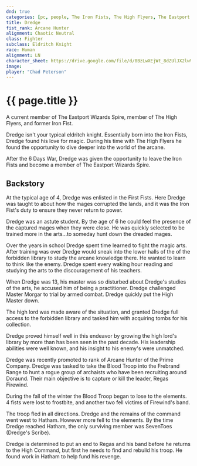 ```yaml
---
dnd: true
categories: [pc, people, The Iron Fists, The High Flyers, The Eastport Wizards, The Six Day War]
title: Dredge
fist_rank: Arcane Hunter
alignment: Chaotic Neutral
class: Fighter
subclass: Eldritch Knight
race: Human
alignment: LN
character_sheet: https://drive.google.com/file/d/0BzLwXEjWt_8dZUlJX2lwV2pJT0k/view?usp=sharing
image:
player: "Chad Peterson"
---
```


# {{ page.title }}
A current member of The Eastport Wizards Spire, member of The High Flyers, and former Iron Fist.

Dredge isn't your typical eldritch knight.  Essentially born into the Iron Fists, Dredge found his love for magic.  During his time with The High Flyers he found the opportunity to dive deeper into the world of the arcane.

After the 6 Days War, Dredge was given the opportunity to leave the Iron Fists and become a member of The Eastport Wizards Spire.  

## Backstory
At the typical age of 4, Dredge was enlisted in the First Fists.  Here Dredge was taught to about how the mages corrupted the lands, and it was the Iron Fist's duty to ensure they never return to power.

Dredge was an astute student.  By the age of 6 he could feel the presence of the captured mages when they were close.  He was quickly selected to be trained more in the arts...to someday hunt down the dreaded mages.

Over the years in school Dredge spent time learned to fight the magic arts.  After training was over Dredge would sneak into the lower halls of the of the forbidden library to study the arcane knowledge there.  He wanted to learn to think like the enemy. Dredge spent every waking hour reading and studying the arts to the discouragement of his teachers.

When Dredge was 13, his master was so disturbed about Dredge's studies of the arts, he accused him of being a practitioner.  Dredge challenged Master Morgar to trial by armed combat.  Dredge quickly put the High Master down.


The high lord was made aware of the situation, and granted Dredge full access to the forbidden library and tasked him with acquiring tombs for his collection.

Dredge proved himself well in this endeavor by growing the high lord's library by more than has been seen in the past decade.  His leadership abilities were well known, and his insight to his enemy's were unmatched.

Dredge was recently promoted to rank of Arcane Hunter of the Prime Company.  Dredge was tasked to take the Blood Troop into the Frebrand Range to hunt a rogue group of archaists who have been recruiting around Doraund.  Their main objective is to capture or kill the leader, Regas Firewind.

During the fall of the winter the Blood Troop began to lose to the elements.  4 fists were lost to frostbite, and another two fell victims of Firewind's band.

The troop fled in all directions.  Dredge and the remains of the command went west to Hatham.  However more fell to the elements.  By the time Dredge reached Hatham, the only surviving member was SevenToes (Dredge's Scribe).

Dredge is determined to put an end to Regas and his band before he returns to the High Command, but first he needs to find and rebuild his troop.  He found work in Hatham to help fund his revenge.
